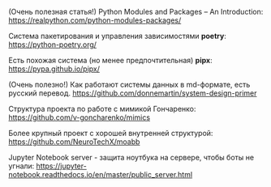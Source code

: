 (Очень полезная статья!) Python Modules and Packages – An Introduction:
https://realpython.com/python-modules-packages/

Система пакетирования и управления зависимостями **poetry**:
https://python-poetry.org/

Есть похожая система (но менее предпочтительная) **pipx**:
https://pypa.github.io/pipx/

(Очень полезно!) Как работают системы данных в md-формате, есть русский перевод. 
https://github.com/donnemartin/system-design-primer

Структура проекта по работе с мимикой Гончаренко:
https://github.com/v-goncharenko/mimics

Более крупный проект с хорошей внутренней структурой:
https://github.com/NeuroTechX/moabb

Jupyter Notebook server - защита ноутбука на сервере, чтобы боты не угнали:
https://jupyter-notebook.readthedocs.io/en/master/public_server.html
